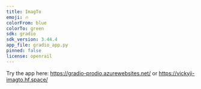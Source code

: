 ```yaml
---
title: ImagTo
emoji: 🔥
colorFrom: blue
colorTo: green
sdk: gradio
sdk_version: 3.44.4
app_file: gradio_app.py
pinned: false
license: openrail
---
```

Try the app here: https://gradio-prodio.azurewebsites.net/   or   https://vickyji-imagto.hf.space/
